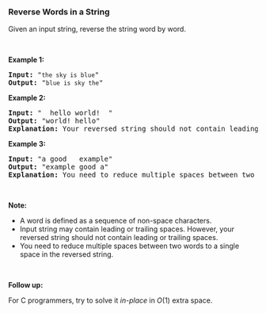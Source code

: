 <h3> Reverse Words in a String </h3>
<div><p>Given an input string, reverse the string word by word.</p>

<p>&nbsp;</p>

<p><strong>Example 1:</strong></p>

<pre><strong>Input:</strong> "<code>the sky is blue</code>"
<strong>Output:&nbsp;</strong>"<code>blue is sky the</code>"
</pre>

<p><strong>Example 2:</strong></p>

<pre><strong>Input:</strong> " &nbsp;hello world! &nbsp;"
<strong>Output:&nbsp;</strong>"world! hello"
<strong>Explanation:</strong> Your reversed string should not contain leading or trailing spaces.
</pre>

<p><strong>Example 3:</strong></p>

<pre><strong>Input:</strong> "a good &nbsp; example"
<strong>Output:&nbsp;</strong>"example good a"
<strong>Explanation:</strong> You need to reduce multiple spaces between two words to a single space in the reversed string.
</pre>

<p>&nbsp;</p>

<p><strong>Note:</strong></p>

<ul>
	<li>A word is defined as a sequence of non-space characters.</li>
	<li>Input string may contain leading or trailing spaces. However, your reversed string should not contain leading or trailing spaces.</li>
	<li>You need to reduce multiple spaces between two words to a single space in the reversed string.</li>
</ul>

<p>&nbsp;</p>

<p><strong>Follow up:</strong></p>

<p>For C programmers, try to solve it <em>in-place</em> in <em>O</em>(1) extra space.</p></div>